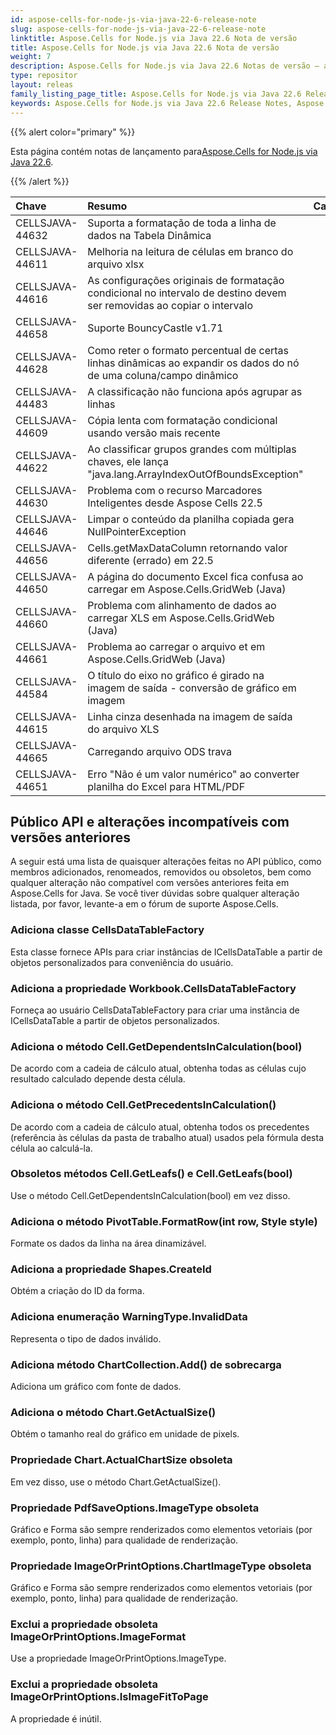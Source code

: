 ```yaml
---
id: aspose-cells-for-node-js-via-java-22-6-release-note
slug: aspose-cells-for-node-js-via-java-22-6-release-note
linktitle: Aspose.Cells for Node.js via Java 22.6 Nota de versão
title: Aspose.Cells for Node.js via Java 22.6 Nota de versão
weight: 7
description: Aspose.Cells for Node.js via Java 22.6 Notas de versão – as últimas melhorias, novos recursos e correções
type: repositor
layout: releas
family_listing_page_title: Aspose.Cells for Node.js via Java 22.6 Release Note
keywords: Aspose.Cells for Node.js via Java 22.6 Release Notes, Aspose.Cells for Node.js via Java 22.6 updates and fixe
---
```

{{% alert color="primary" %}}

 Esta página contém notas de lançamento para[Aspose.Cells for Node.js via Java 22.6](https://releases.aspose.com/cells/nodejs/new-releases/aspose.cells-for-node.js-via-java-22.6/).

{{% /alert %}}

|**Chave**|**Resumo**|**Categoria**|
| :- | :- | :- |
|CELLSJAVA-44632|Suporta a formatação de toda a linha de dados na Tabela Dinâmica|
|CELLSJAVA-44611|Melhoria na leitura de células em branco do arquivo xlsx|
|CELLSJAVA-44616|As configurações originais de formatação condicional no intervalo de destino devem ser removidas ao copiar o intervalo|
|CELLSJAVA-44658|Suporte BouncyCastle v1.71|
|CELLSJAVA-44628|Como reter o formato percentual de certas linhas dinâmicas ao expandir os dados do nó de uma coluna/campo dinâmico|
|CELLSJAVA-44483|A classificação não funciona após agrupar as linhas|
|CELLSJAVA-44609|Cópia lenta com formatação condicional usando versão mais recente|
|CELLSJAVA-44622|Ao classificar grupos grandes com múltiplas chaves, ele lança "java.lang.ArrayIndexOutOfBoundsException"|
|CELLSJAVA-44630|Problema com o recurso Marcadores Inteligentes desde Aspose Cells 22.5|
|CELLSJAVA-44646|Limpar o conteúdo da planilha copiada gera NullPointerException|
|CELLSJAVA-44656|Cells.getMaxDataColumn retornando valor diferente (errado) em 22.5|
|CELLSJAVA-44650|A página do documento Excel fica confusa ao carregar em Aspose.Cells.GridWeb (Java)|
|CELLSJAVA-44660|Problema com alinhamento de dados ao carregar XLS em Aspose.Cells.GridWeb (Java)|
|CELLSJAVA-44661|Problema ao carregar o arquivo et em Aspose.Cells.GridWeb (Java)|
|CELLSJAVA-44584|O título do eixo no gráfico é girado na imagem de saída - conversão de gráfico em imagem|
|CELLSJAVA-44615|Linha cinza desenhada na imagem de saída do arquivo XLS|
|CELLSJAVA-44665|Carregando arquivo ODS trava|
|CELLSJAVA-44651|Erro "Não é um valor numérico" ao converter planilha do Excel para HTML/PDF|

##  **Público API e alterações incompatíveis com versões anteriores**

A seguir está uma lista de quaisquer alterações feitas no API público, como membros adicionados, renomeados, removidos ou obsoletos, bem como qualquer alteração não compatível com versões anteriores feita em Aspose.Cells for Java. Se você tiver dúvidas sobre qualquer alteração listada, por favor, levante-a em o fórum de suporte Aspose.Cells.

###  **Adiciona classe CellsDataTableFactory**

Esta classe fornece APIs para criar instâncias de ICellsDataTable a partir de objetos personalizados para conveniência do usuário.

###  **Adiciona a propriedade Workbook.CellsDataTableFactory**

Forneça ao usuário CellsDataTableFactory para criar uma instância de ICellsDataTable a partir de objetos personalizados.

###  **Adiciona o método Cell.GetDependentsInCalculation(bool)**

De acordo com a cadeia de cálculo atual, obtenha todas as células cujo resultado calculado depende desta célula.

###  **Adiciona o método Cell.GetPrecedentsInCalculation()**

De acordo com a cadeia de cálculo atual, obtenha todos os precedentes (referência às células da pasta de trabalho atual) usados pela fórmula desta célula ao calculá-la.

###  **Obsoletos métodos Cell.GetLeafs() e Cell.GetLeafs(bool)**

Use o método Cell.GetDependentsInCalculation(bool) em vez disso.

###  **Adiciona o método PivotTable.FormatRow(int row, Style style)**

Formate os dados da linha na área dinamizável.

###  **Adiciona a propriedade Shapes.CreateId**

Obtém a criação do ID da forma.

###  **Adiciona enumeração WarningType.InvalidData**

Representa o tipo de dados inválido.

###  **Adiciona método ChartCollection.Add() de sobrecarga**

Adiciona um gráfico com fonte de dados.

###  **Adiciona o método Chart.GetActualSize()**

Obtém o tamanho real do gráfico em unidade de pixels.

###  **Propriedade Chart.ActualChartSize obsoleta**

Em vez disso, use o método Chart.GetActualSize().

###  **Propriedade PdfSaveOptions.ImageType obsoleta**

Gráfico e Forma são sempre renderizados como elementos vetoriais (por exemplo, ponto, linha) para qualidade de renderização.

###  **Propriedade ImageOrPrintOptions.ChartImageType obsoleta**

Gráfico e Forma são sempre renderizados como elementos vetoriais (por exemplo, ponto, linha) para qualidade de renderização.

###  **Exclui a propriedade obsoleta ImageOrPrintOptions.ImageFormat**

Use a propriedade ImageOrPrintOptions.ImageType.

###  **Exclui a propriedade obsoleta ImageOrPrintOptions.IsImageFitToPage**

A propriedade é inútil.

